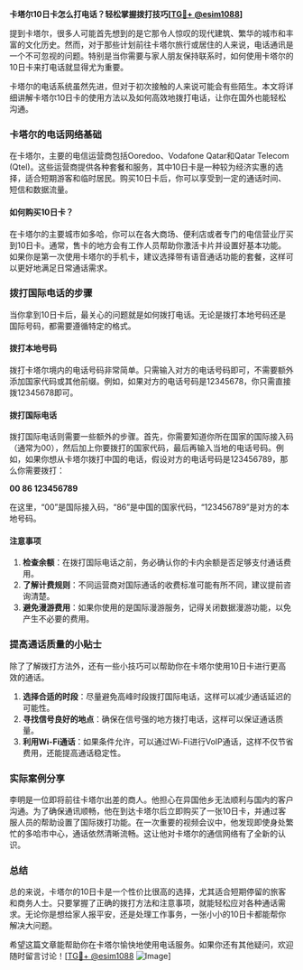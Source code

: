 **卡塔尔10日卡怎么打电话？轻松掌握拨打技巧[[TG💪+ @esim1088](https://t.me/s/esim1088)]**

提到卡塔尔，很多人可能首先想到的是它那令人惊叹的现代建筑、繁华的城市和丰富的文化历史。然而，对于那些计划前往卡塔尔旅行或居住的人来说，电话通讯是一个不可忽视的问题。特别是当你需要与家人朋友保持联系时，如何使用卡塔尔的10日卡来打电话就显得尤为重要。

卡塔尔的电话系统虽然先进，但对于初次接触的人来说可能会有些陌生。本文将详细讲解卡塔尔10日卡的使用方法以及如何高效地拨打电话，让你在国外也能轻松沟通。

### 卡塔尔的电话网络基础

在卡塔尔，主要的电信运营商包括Ooredoo、Vodafone Qatar和Qatar Telecom (Qtel)。这些运营商提供各种套餐和服务，其中10日卡是一种较为经济实惠的选择，适合短期游客和临时居民。购买10日卡后，你可以享受到一定的通话时间、短信和数据流量。

#### 如何购买10日卡？

在卡塔尔的主要城市如多哈，你可以在各大商场、便利店或者专门的电信营业厅买到10日卡。通常，售卡的地方会有工作人员帮助你激活卡片并设置好基本功能。如果你是第一次使用卡塔尔的手机卡，建议选择带有语音通话功能的套餐，这样可以更好地满足日常通话需求。

### 拨打国际电话的步骤

当你拿到10日卡后，最关心的问题就是如何拨打电话。无论是拨打本地号码还是国际号码，都需要遵循特定的格式。

#### 拨打本地号码

拨打卡塔尔境内的电话号码非常简单。只需输入对方的电话号码即可，不需要额外添加国家代码或其他前缀。例如，如果对方的电话号码是12345678，你只需直接拨12345678即可。

#### 拨打国际电话

拨打国际电话则需要一些额外的步骤。首先，你需要知道你所在国家的国际接入码（通常为00），然后加上你要拨打的国家代码，最后再输入当地的电话号码。例如，如果你想从卡塔尔拨打中国的电话，假设对方的电话号码是123456789，那么你需要拨打：

**00 86 123456789**

在这里，“00”是国际接入码，“86”是中国的国家代码，“123456789”是对方的本地号码。

#### 注意事项

1. **检查余额**：在拨打国际电话之前，务必确认你的卡内余额是否足够支付通话费用。
2. **了解计费规则**：不同运营商对国际通话的收费标准可能有所不同，建议提前咨询清楚。
3. **避免漫游费用**：如果你使用的是国际漫游服务，记得关闭数据漫游功能，以免产生不必要的费用。

### 提高通话质量的小贴士

除了了解拨打方法外，还有一些小技巧可以帮助你在卡塔尔使用10日卡进行更高效的通话。

1. **选择合适的时段**：尽量避免高峰时段拨打国际电话，这样可以减少通话延迟的可能性。
2. **寻找信号良好的地点**：确保在信号强的地方拨打电话，这样可以保证通话质量。
3. **利用Wi-Fi通话**：如果条件允许，可以通过Wi-Fi进行VoIP通话，这样不仅节省费用，还能提高通话稳定性。

### 实际案例分享

李明是一位即将前往卡塔尔出差的商人。他担心在异国他乡无法顺利与国内的客户沟通。为了确保通讯顺畅，他在到达卡塔尔后立即购买了一张10日卡，并通过客服人员的帮助设置了国际拨打功能。在一次重要的视频会议中，他发现即使身处繁忙的多哈市中心，通话依然清晰流畅。这让他对卡塔尔的通信网络有了全新的认识。

### 总结

总的来说，卡塔尔的10日卡是一个性价比很高的选择，尤其适合短期停留的旅客和商务人士。只要掌握了正确的拨打方法和注意事项，就能轻松应对各种通话需求。无论你是想给家人报平安，还是处理工作事务，一张小小的10日卡都能帮你解决大问题。

希望这篇文章能帮助你在卡塔尔愉快地使用电话服务。如果你还有其他疑问，欢迎随时留言讨论！[[TG💪+ @esim1088](https://t.me/s/esim1088) ![Image](https://i.postimg.cc/4NQfJmqS/Snipaste-2025-05-13-00-14-12.png)]
